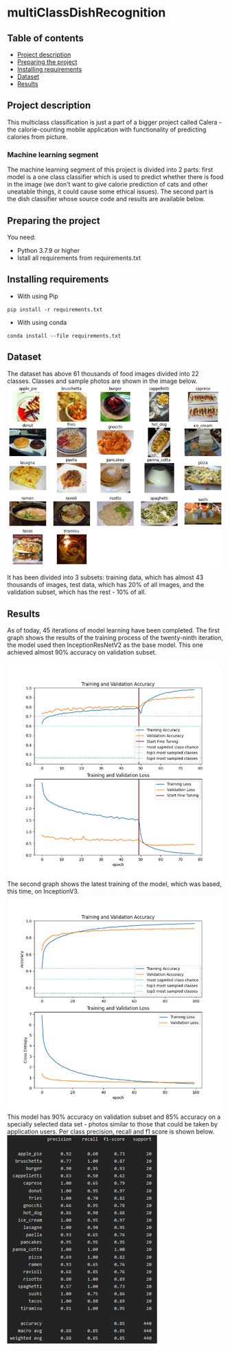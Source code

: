 # multiClassDishRecognition
## Table of contents
* [Project description](#project-description)
* [Preparing the project](#Preparing-the-project)
* [Installing requirements](#Installing-requirements)
* [Dataset](#Dataset)
* [Results](#Results)

## Project description
This multiclass classification is just a part of a bigger project called Calera - the calorie-counting mobile application with functionality of predicting calories from picture.
### Machine learning segment
The machine learning segment of this project is divided into 2 parts: first model is a one class classifier which is used to predict whether there is food in the image (we don't want to give calorie prediction of cats and other uneatable things, it could cause some ethical issues). The second part is the dish classifier whose source code and results are available below.



## Preparing the project
You need:
* Python 3.7.9 or higher 
* Istall all requirements from requirements.txt




## Installing requirements
* With using Pip
```
pip install -r requirements.txt
```

* With using conda
```
conda install --file requirements.txt
```




## Dataset
The dataset has above 61 thousands of food images divided into 22 classes. Classes and sample photos are shown in the image below.
<kbd><img src="./imgs/classes.jpg" alt="Classes"></kbd>

It has been divided into 3 subsets: training data, which has almost 43 thousands of images,
test data, which has 20% of all images, and the validation subset, which has the rest - 10% of all.




## Results
As of today, 45 iterations of model learning have been completed. The first graph shows the results of the training process of the twenty-ninth iteration, the model used then InceptionResNetV2 as the base model. This one achieved almost 90% accuracy on validation subset.

<kbd><img src="./imgs/results.png" alt="Classes"></kbd>
The second graph shows the latest training of the model, which was based, this time, on InceptionV3.
<kbd><img src="./imgs/results1.png" alt="Classes"></kbd>
This model has 90% accuracy on validation subset and 85% accuracy on a specially selected data set - photos similar to those that could be taken by application users.
Per class precision, recall and f1 score is shown below.
<kbd><img src="./imgs/per_class_acc.png" alt="Classes"></kbd>


